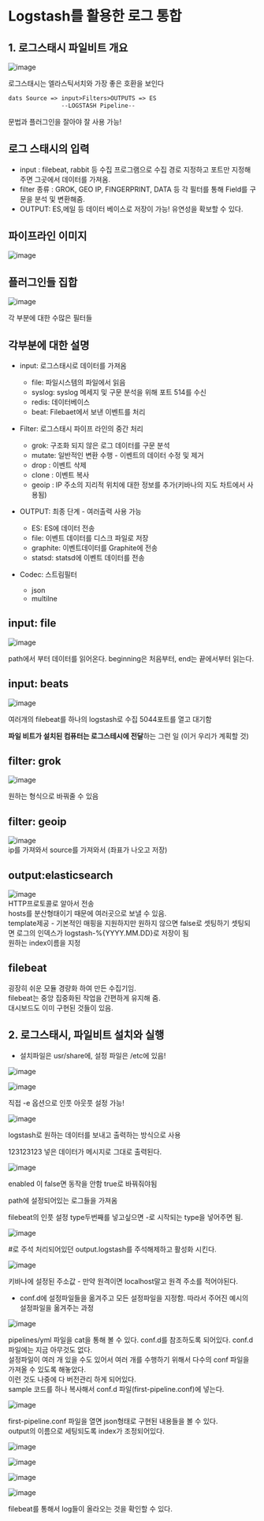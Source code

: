 # Logstash를 활용한 로그 통합
## 1. 로그스태시 파일비트 개요

![image](https://user-images.githubusercontent.com/56130599/89098680-a0359a00-d424-11ea-87a7-ce36a166c5b5.png)   

로그스태시는 엘라스틱서치와 가장 좋은 호환을 보인다

```txt
dats Source => input>Filters>OUTPUTS => ES
               --LOGSTASH Pipeline--
```
문법과 플러그인을 잘아야 잘 사용 가능!

## 로그 스태시의 입력

- input : filebeat, rabbit 등 수집 프로그램으로 수집 경로 지정하고 포트만 지정해주면 그곳에서 데이터를 가져옴.
- filter 종류 : GROK, GEO IP, FINGERPRINT, DATA 등 각 필터를 통해 Field를 구문을 분석 및 변환해줌.
- OUTPUT: ES,메일 등 데이터 베이스로 저장이 가능! 유연성을 확보할 수 있다.

## 파이프라인 이미지

![image](https://user-images.githubusercontent.com/56130599/89098732-176b2e00-d425-11ea-9f75-b7b26fe230fb.png)

## 플러그인들 집합

![image](https://user-images.githubusercontent.com/56130599/89098754-3ec1fb00-d425-11ea-9230-51ce313c0f3f.png)   

각 부분에 대한 수많은 필터들

## 각부분에 대한 설명

- input: 로그스태시로 데이터를 가져옴
  - file: 파일시스템의 파일에서 읽음
  - syslog: syslog 메세지 및 구문 분석을 위해 포트 514를 수신
  - redis: 데이터베이스
  - beat: Filebaet에서 보낸 이벤트를 처리
  
- Filter: 로그스태시 파이프 라인의 중간 처리
  - grok: 구조화 되지 않은 로그 데이터를 구문 분석
  - mutate: 일반적인 변환 수행 - 이벤트의 데이터 수정 및 제거
  - drop : 이벤트 삭제
  - clone : 이벤트 복사
  - geoip : IP 주소의 지리적 위치에 대한 정보를 추가(키바나의 지도 차트에서 사용됨)
  
- OUTPUT: 최종 단계 - 여러출력 사용 가능
  - ES: ES에 데이터 전송
  - file: 이벤트 데이터를 디스크 파일로 저장
  - graphite: 이벤트데이터를 Graphite에 전송
  - statsd: statsd에 이벤트 데이터를 전송
  
- Codec: 스트림필터
  - json
  - multilne

## input: file

![image](https://user-images.githubusercontent.com/56130599/89098793-9e200b00-d425-11ea-8ad0-2a12936206b4.png)  

path에서 부터 데이터를 읽어온다.
beginning은 처음부터, end는 끝에서부터 읽는다.

## input: beats

![image](https://user-images.githubusercontent.com/56130599/89098805-b3953500-d425-11ea-8f56-128b60697f54.png)

여러개의 filebeat를 하나의 logstash로 수집 5044포트를 열고 대기함

**파일 비트가 설치된 컴퓨터는 로그스테시에 전달**하는 그런 일 (이거 우리가 계획할 것)

## filter: grok
![image](https://user-images.githubusercontent.com/56130599/89098852-07a01980-d426-11ea-8407-ab6509bfb618.png)  

원하는 형식으로 바꿔줄 수 있음

## filter: geoip
![image](https://user-images.githubusercontent.com/56130599/89098873-2e5e5000-d426-11ea-8078-0e7ee90edf93.png)  
ip를 가져와서 source를 가져와서 (좌표가 나오고 저장)

## output:elasticsearch
![image](https://user-images.githubusercontent.com/56130599/89098878-3b7b3f00-d426-11ea-9b9f-e0fe28bb8103.png)   
HTTP프로토콜로 알아서 전송   
hosts를 분산형태이기 때문에 여러곳으로 보낼 수 있음.   
template제공 - 기본적인 매핑을 지원하지만 원하지 않으면 false로 셋팅하기 셋팅되면 로그의 인덱스가 logstash-%{YYYY.MM.DD}로 저장이 됨   
원하는 index이름을 지정

## filebeat
굉장히 쉬운 모듈 경량화 하여 만든 수집기임.   
filebeat는 중앙 집중화된 작업을 간편하게 유지해 줌.   
대시보드도 이미 구현된 것들이 있음.

## 2. 로그스태시, 파일비트 설치와 실행
- 설치파일은 usr/share에, 설정 파일은 /etc에 있음!

![image](https://user-images.githubusercontent.com/56130599/89098911-85fcbb80-d426-11ea-809f-5d57d88ff1ba.png)

![image](https://user-images.githubusercontent.com/56130599/89098917-8eed8d00-d426-11ea-806f-a10139644c2a.png)   

직접 -e 옵션으로 인풋 아웃풋 설정 가능!
  
![image](https://user-images.githubusercontent.com/56130599/89098932-a0cf3000-d426-11ea-8b90-4449e8ba6bb2.png)   

logstash로 원하는 데이터를 보내고 출력하는 방식으로 사용

123123123 넣은 데이터가 메시지로 그대로 출력된다.

![image](https://user-images.githubusercontent.com/56130599/89098942-b5132d00-d426-11ea-8720-07a2eabc1ae3.png)  

enabled 이 false면 동작을 안함 true로 바꿔줘야됨 

path에 설정되어있는 로그들을 가져옴

filebeat의 인풋 설정 type두번째를 넣고싶으면 -로 시작되는 type을 넣어주면 됨.  

![image](https://user-images.githubusercontent.com/56130599/89098959-d6741900-d426-11ea-9e30-6bc232299a97.png)   

#로 주석 처리되어있던 output.logstash를 주석해제하고 활성화 시킨다.

![image](https://user-images.githubusercontent.com/56130599/89098974-04595d80-d427-11ea-9571-02d1d512ca10.png)    

키바나에 설정된 주소값 - 만약 원격이면 localhost말고 원격 주소를 적어야된다. 

- conf.d에 설정파일들을 옮겨주고 모든 설정파일을 지정함. 따라서 주어진 예시의 설정파일을 옮겨주는 과정
  
![image](https://user-images.githubusercontent.com/56130599/89098984-22bf5900-d427-11ea-8034-38fe1e615707.png)  

pipelines/yml 파일을 cat을 통해 볼 수 있다. conf.d를 참조하도록 되어있다. conf.d 파일에는 지금 아무것도 없다.      
설정파일이 여러 개 있을 수도 있어서 여러 개를 수행하기 위해서 다수의 conf 파일을 가져올 수 있도록 해놓았다.    
이런 것도 나중에 다 버전관리 하게 되어있다.    
sample 코드를 하나 복사해서 conf.d 파일(first-pipeline.conf)에 넣는다.   

![image](https://user-images.githubusercontent.com/56130599/89099018-57331500-d427-11ea-8fb6-ccc948c34b74.png) 

first-pipeline.conf 파일을 열면 json형태로 구현된 내용들을 볼 수 있다.   
output의 이름으로 세팅되도록 index가 조정되어있다.    

![image](https://user-images.githubusercontent.com/56130599/89099026-69ad4e80-d427-11ea-81be-299c42c3412b.png)   

![image](https://user-images.githubusercontent.com/56130599/89099032-7336b680-d427-11ea-9792-2f95a009c238.png) 
  
![image](https://user-images.githubusercontent.com/56130599/89099042-80ec3c00-d427-11ea-8505-2c946b727316.png)

![image](https://user-images.githubusercontent.com/56130599/89099047-8b0e3a80-d427-11ea-8f66-78f1e56569ba.png)

filebeat를 통해서 log들이 올라오는 것을 확인할 수 있다.
